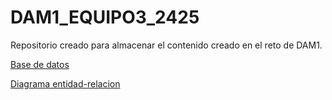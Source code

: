 # DAM1_EQUIPO3_2425
Repositorio creado para almacenar el contenido creado en el reto de DAM1.

[Base de datos](https://github.com/MiguelIGP23/DAM1_EQUIPO3_2425/blob/30-basedatosfinal/equipo3/Bases%20de%20Datos/basedatosimagen.PNG)


[Diagrama entidad-relacion](https://github.com/MiguelIGP23/DAM1_EQUIPO3_2425/blob/30-basedatosfinal/equipo3/Bases%20de%20Datos/ImagenE-R.PNG)
